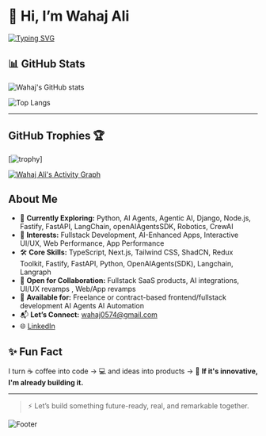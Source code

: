 # 👋 Hi, I’m Wahaj Ali 

[![Typing SVG](https://readme-typing-svg.herokuapp.com?font=Fira+Code&size=18&pause=1000&center=true&width=800&multiline=false&color=F97316,FACC15,10B981,3B82F6,8B5CF6,E11D48&vCenter=true&lines=Agentic+AI+Engineer+%26+Full+Stack+Developer;AI-First+Product+Strategist;Helping+Startups+Launch+%26+Scale+Faster;Building+Scalable+SaaS%2C+AI+%26+Automation+Solutions)](https://github.com/WahajAliVerse)

## 📊 GitHub Stats

![Wahaj's GitHub stats](https://github-stats-wahaj.vercel.app/api?username=wahajAliVerse&count_private=true&theme=radical&show_icons=true)

![Top Langs](https://github-readme-stats-git-master-wahaj-alis-projects.vercel.app/api/top-langs/?username=wahajAliVerse&layout=compact&theme=radical)


---


## GitHub Trophies 🏆

[![trophy](https://github-trophies.vercel.app/?username=WahajAliVerse&theme=dark_lover&margin-w=4)]




[![Wahaj Ali's Activity Graph](https://github-readme-activity-graph.vercel.app/graph?username=WahajAliVerse&radius=18&theme=github-dark&area=true&order=6&hide_title=false&custom_title=WahajAli's%20_Profile)](https://github.com/WahajAliVerse)




## About Me
- 🌱 **Currently Exploring:** Python, AI Agents, Agentic AI, Django, Node.js, Fastify, FastAPI, LangChain, openAIAgentsSDK, Robotics, CrewAI
- 🧠 **Interests:** Fullstack Development, AI-Enhanced Apps, Interactive UI/UX, Web Performance, App Performance
- 🛠️ **Core Skills:** TypeScript, Next.js, Tailwind CSS, ShadCN, Redux Toolkit, Fastify, FastAPI, Python, OpenAIAgents(SDK), Langchain, Langraph 
- 🤝 **Open for Collaboration:** Fullstack SaaS products, AI integrations, UI/UX revamps , Web/App revamps
- 💼 **Available for:** Freelance or contract-based frontend/fullstack development AI Agents AI Automation
- 📬 **Let’s Connect:** wahaj0574@gmail.com
- 🌐 [LinkedIn](https://www.linkedin.com/in/wahaj-ali-b3b7a72b5/)
 



## ✨ Fun Fact

I turn ☕ coffee into code → 💻 and ideas into products → 🚀
**If it's innovative, I'm already building it.**

---

> ⚡ Let’s build something future-ready, real, and remarkable together.






![Footer](https://capsule-render.vercel.app/api?type=waving&color=gradient&height=60&section=footer)
